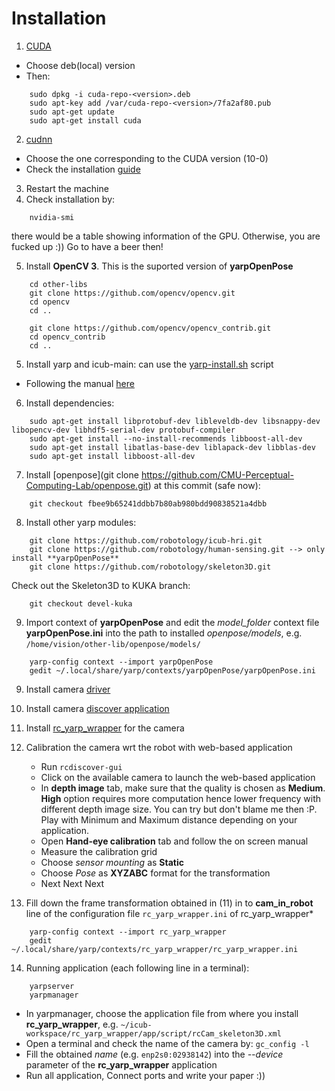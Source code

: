 # Installation
1. [CUDA](https://developer.nvidia.com/cuda-downloads)
- Choose deb(local) version
- Then: 
```
    sudo dpkg -i cuda-repo-<version>.deb
    sudo apt-key add /var/cuda-repo-<version>/7fa2af80.pub
    sudo apt-get update
    sudo apt-get install cuda
```
2. [cudnn](https://developer.nvidia.com/rdp/cudnn-download)
- Choose the one corresponding to the CUDA version (10-0)
- Check the installation [guide](https://docs.nvidia.com/deeplearning/sdk/cudnn-install/index.html)

3. Restart the machine
4. Check installation by:
```
    nvidia-smi
```
there would be a table showing information of the GPU. Otherwise, you are fucked up :)) Go to have a beer then!

5. Install **OpenCV 3**. This is the suported version of **yarpOpenPose**
```
	cd other-libs
	git clone https://github.com/opencv/opencv.git
	cd opencv
	cd ..
	 
	git clone https://github.com/opencv/opencv_contrib.git
	cd opencv_contrib
	cd ..
```

5. Install yarp and icub-main: can use the [yarp-install.sh](https://github.com/towardthesea/KIA_vision_setting/blob/master/yarp-install.sh) script
- Following the manual [here](http://wiki.icub.org/wiki/Linux:Installation_from_sources)

6. Install dependencies:
```
	sudo apt-get install libprotobuf-dev libleveldb-dev libsnappy-dev libopencv-dev libhdf5-serial-dev protobuf-compiler
	sudo apt-get install --no-install-recommends libboost-all-dev
	sudo apt-get install libatlas-base-dev liblapack-dev libblas-dev
	sudo apt-get install libboost-all-dev
```

7. Install [openpose](git clone https://github.com/CMU-Perceptual-Computing-Lab/openpose.git) at this commit (safe now):
```
	git checkout fbee9b65241ddbb7b80ab980bdd90838521a4dbb 
```

8. Install other yarp modules:
```
	git clone https://github.com/robotology/icub-hri.git
	git clone https://github.com/robotology/human-sensing.git --> only install **yarpOpenPose**
	git clone https://github.com/robotology/skeleton3D.git
```
Check out the Skeleton3D to KUKA branch: 
```
	git checkout devel-kuka
```
9. Import context of **yarpOpenPose** and edit the *model_folder* context file **yarpOpenPose.ini** into the path to installed *openpose/models*, e.g. `/home/vision/other-lib/openpose/models/`
```
	yarp-config context --import yarpOpenPose
	gedit ~/.local/share/yarp/contexts/yarpOpenPose/yarpOpenPose.ini
```

9. Install camera [driver](https://github.com/roboception/rc_genicam_api.git)
10. Install camera [discover application](https://github.com/roboception/rcdiscover)

11. Install [rc_yarp_wrapper](https://github.com/robotology-playground/rc_yarp_wrapper) for the camera

12. Calibration the camera wrt the robot with web-based application
    - Run `rcdiscover-gui`
    - Click on the available camera to launch the web-based application
    - In **depth image** tab, make sure that the quality is chosen as **Medium**. **High** option requires more computation hence lower frequency with different depth image size. You can try but don't blame me then :P. Play with Minimum and Maximum distance depending on your application.
    - Open **Hand-eye calibration** tab and follow the on screen manual
	- Measure the calibration grid
	- Choose *sensor mounting* as **Static**
	- Choose *Pose* as **XYZABC** format for the transformation
	- Next Next Next



13. Fill down the frame transformation obtained in (11) in to **cam_in_robot** line of the configuration file `rc_yarp_wrapper.ini` of rc_yarp_wrapper* 
```
	yarp-config context --import rc_yarp_wrapper
	gedit ~/.local/share/yarp/contexts/rc_yarp_wrapper/rc_yarp_wrapper.ini
```
14. Running application (each following line in a terminal):
```
	yarpserver 
	yarpmanager
```
- In yarpmanager, choose the application file from where you install **rc_yarp_wrapper**, e.g. `~/icub-workspace/rc_yarp_wrapper/app/script/rcCam_skeleton3D.xml`
- Open a terminal and check the name of the camera by: `gc_config -l`
- Fill the obtained *name* (e.g. `enp2s0:02938142`) into the *--device* parameter of the **rc_yarp_wrapper** application
- Run all application, Connect ports and write your paper :))


